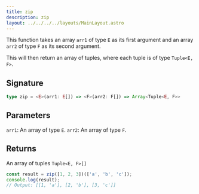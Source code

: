 ```yaml
---
title: zip
description: zip
layout: ../../../../layouts/MainLayout.astro
---
```

This function takes 
an array `arr1` of type `E` as its first argument 
and
an array `arr2` of type `F` as its second argument. 

This will then return an array of tuples, where each tuple is of type `Tuple<E, F>`.

## Signature

```ts
type zip = <E>(arr1: E[]) => <F>(arr2: F[]) => Array<Tuple<E, F>>
```

## Parameters

`arr1`: An array of type `E`.
`arr2`: An array of type `F`.

## Returns

An array of tuples `Tuple<E, F>[]`

```ts
const result = zip([1, 2, 3])(['a', 'b', 'c']);
console.log(result);
// Output: [[1, 'a'], [2, 'b'], [3, 'c']]
```
